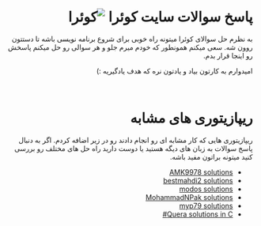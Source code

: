 <div dir="rtl">

# پاسخ سوالات سایت کوئرا  ![کوئرا](https://user-images.githubusercontent.com/49264993/137637114-e0687e95-08eb-4181-98b0-56fe515f6bc7.png) 



به نظرم حل سوالای کوئرا میتونه راه خوبی برای شروع برنامه نویسی باشه تا دستتون روون شه.
سعی میکنم همونطور که خودم میرم جلو و هر سوالی رو حل میکنم پاسخش رو اینجا قرار بدم.

امیدوارم به کارتون بیاد و یادتون نره که هدف یادگیریه :)

</br>

# ریپازیتوری های مشابه
ریپازیتوری هایی که کار مشابه ای رو انجام دادند رو در زیر اضافه کردم. اگر به دنبال پاسخ سوالات به زبان های دیگه هستید یا دوست دارید راه حل های مختلف رو بررسی کنید میتونه براتون مفید باشه.


- [AMK9978 solutions](https://github.com/AMK9978/ProgrammingProblems/tree/master/%D9%BE%D8%A7%D8%B3%D8%AE%20%D8%B3%D9%88%D8%A7%D9%84%D8%A7%D8%AA%20%DA%A9%D9%88%D8%A6%D8%B1%D8%A7)
- [bestmahdi2 solutions](https://github.com/bestmahdi2/QueraSolutions)
- [modos solutions](https://github.com/modos/quera-answers)
- [MohammadNPak solutions](https://github.com/MohammadNPak/quera.ir)
- [myp79 solutions](https://github.com/myp79/Quera-Problem-Solution)
- [Quera solutions in C#](https://github.com/HamidMolareza/QueraProblems)
